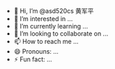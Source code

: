 - 👋 Hi, I’m @asd520cs 黄军平
- 👀 I’m interested in ...
- 🌱 I’m currently learning ...
- 💞️ I’m looking to collaborate on ...
- 📫 How to reach me ...
- 😄 Pronouns: ...
- ⚡ Fun fact: ...

<!---
asd520cs/asd520cs is a ✨ special ✨ repository because its `README.md` (this file) appears on your GitHub profile.
You can click the Preview link to take a look at your changes.
--->
